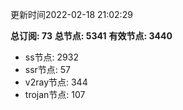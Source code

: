 更新时间2022-02-18 21:02:29

**总订阅: 73**
**总节点: 5341**
**有效节点: 3440**
- ss节点: 2932
- ssr节点: 57
- v2ray节点: 344
- trojan节点: 107
